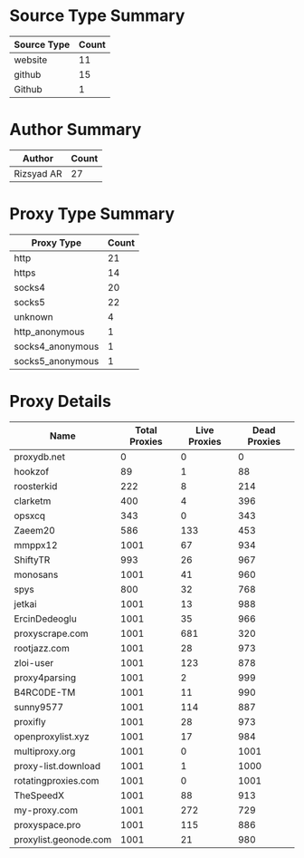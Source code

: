 # Source Type Summary

| Source Type | Count |
|-------------|-------|
| website | 11 |
| github | 15 |
| Github | 1 |


# Author Summary

| Author | Count |
|--------|-------|
| Rizsyad AR | 27 |


# Proxy Type Summary

| Proxy Type | Count |
|------------|-------|
| http | 21 |
| https | 14 |
| socks4 | 20 |
| socks5 | 22 |
| unknown | 4 |
| http_anonymous | 1 |
| socks4_anonymous | 1 |
| socks5_anonymous | 1 |


# Proxy Details

| Name | Total Proxies | Live Proxies | Dead Proxies |
|------|---------------|--------------|---------------|
| proxydb.net | 0 | 0 | 0 |
| hookzof | 89 | 1 | 88 |
| roosterkid | 222 | 8 | 214 |
| clarketm | 400 | 4 | 396 |
| opsxcq | 343 | 0 | 343 |
| Zaeem20 | 586 | 133 | 453 |
| mmppx12 | 1001 | 67 | 934 |
| ShiftyTR | 993 | 26 | 967 |
| monosans | 1001 | 41 | 960 |
| spys | 800 | 32 | 768 |
| jetkai | 1001 | 13 | 988 |
| ErcinDedeoglu | 1001 | 35 | 966 |
| proxyscrape.com | 1001 | 681 | 320 |
| rootjazz.com | 1001 | 28 | 973 |
| zloi-user | 1001 | 123 | 878 |
| proxy4parsing | 1001 | 2 | 999 |
| B4RC0DE-TM | 1001 | 11 | 990 |
| sunny9577 | 1001 | 114 | 887 |
| proxifly | 1001 | 28 | 973 |
| openproxylist.xyz | 1001 | 17 | 984 |
| multiproxy.org | 1001 | 0 | 1001 |
| proxy-list.download | 1001 | 1 | 1000 |
| rotatingproxies.com | 1001 | 0 | 1001 |
| TheSpeedX | 1001 | 88 | 913 |
| my-proxy.com | 1001 | 272 | 729 |
| proxyspace.pro | 1001 | 115 | 886 |
| proxylist.geonode.com | 1001 | 21 | 980 |
